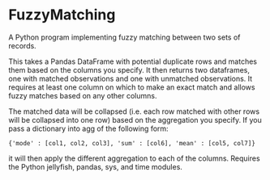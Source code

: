 # FuzzyMatching
A Python program implementing fuzzy matching between two sets of records.

This takes a Pandas DataFrame with potential duplicate rows and matches
them based on the columns you specify. It then returns two dataframes,
one with matched observations and one with unmatched observations.
It requires at least one column on which to make an exact match and allows
fuzzy matches based on any other columns.

The matched data will be collapsed (i.e. each row matched with other
rows will be collapsed into one row) based on the aggregation you specify.
If you pass a dictionary into agg of the following form:

    {'mode' : [col1, col2, col3], 'sum' : [col6], 'mean' : [col5, col7]}

it will then apply the different aggregation to each of the columns.
Requires the Python jellyfish, pandas, sys, and time modules.